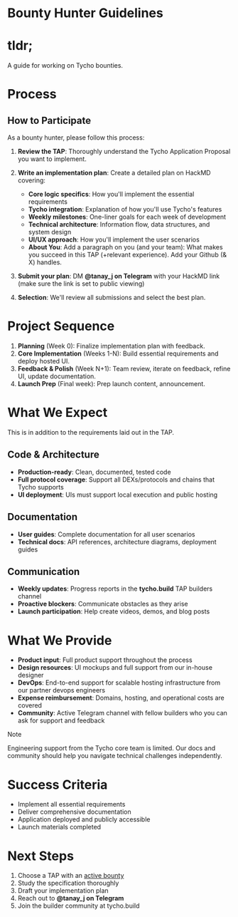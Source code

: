 # Bounty Hunter Guidelines

# tldr;

A guide for working on Tycho bounties.

# Process

## How to Participate

As a bounty hunter, please follow this process:

1. **Review the TAP**: Thoroughly understand the Tycho Application Proposal you want to implement.
    
2. **Write an implementation plan**: Create a detailed plan on HackMD covering:
    - **Core logic specifics**: How you'll implement the essential requirements
    - **Tycho integration**: Explanation of how you'll use Tycho's features
    - **Weekly milestones**: One-liner goals for each week of development
    - **Technical architecture**: Information flow, data structures, and system design
    - **UI/UX approach**: How you'll implement the user scenarios
    - **About You**: Add a paragraph on you (and your team): What makes you succeed in this TAP (+relevant experience). Add your Github (& X) handles.
      
3. **Submit your plan**: DM **@tanay_j on Telegram** with your HackMD link (make sure the link is set to public viewing)
    
4. **Selection**: We'll review all submissions and select the best plan.

# Project Sequence

1. **Planning** (Week 0): Finalize implementation plan with feedback.
2. **Core Implementation** (Weeks 1-N): Build essential requirements and deploy hosted UI.
3. **Feedback & Polish** (Week N+1): Team review, iterate on feedback, refine UI, update documentation.
4. **Launch Prep** (Final week): Prep launch content, announcement.

# What We Expect

This is in addition to the requirements laid out in the TAP.

## Code & Architecture
- **Production-ready**: Clean, documented, tested code
- **Full protocol coverage**: Support all DEXs/protocols and chains that Tycho supports
- **UI deployment**: UIs must support local execution and public hosting

## Documentation
- **User guides**: Complete documentation for all user scenarios
- **Technical docs**: API references, architecture diagrams, deployment guides

## Communication
- **Weekly updates**: Progress reports in the **tycho.build** TAP builders channel
- **Proactive blockers**: Communicate obstacles as they arise
- **Launch participation**: Help create videos, demos, and blog posts

# What We Provide

- **Product input**: Full product support throughout the process
- **Design resources**: UI mockups and full support from our in-house designer
- **DevOps**: End-to-end support for scalable hosting infrastructure from our partner devops engineers
- **Expense reimbursement**: Domains, hosting, and operational costs are covered
- **Community**: Active Telegram channel with fellow builders who you can ask for support and feedback

> [!NOTE]
> Engineering support from the Tycho core team is limited. Our docs and community should help you navigate technical challenges independently.

# Success Criteria

- Implement all essential requirements
- Deliver comprehensive documentation
- Application deployed and publicly accessible
- Launch materials completed

# Next Steps
1. Choose a TAP with an [active bounty](https://docs.google.com/spreadsheets/d/1mVA1sSF70lesJL2cKPeidmU1K2urb4GCPl0zumJaLaU/edit?gid=0#gid=0)
2. Study the specification thoroughly
3. Draft your implementation plan
4. Reach out to **@tanay_j on Telegram**
5. Join the builder community at tycho.build
